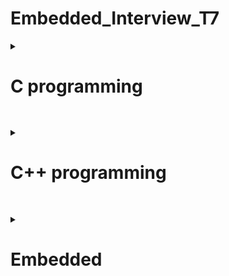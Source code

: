 # Embedded_Interview_T7

<details>
<summary> <h1>C programming</h1> </summary>

##
 <details>
	<Summary>Con trỏ </Summary>
		
	
### **1. Con trỏ là gì?** 

Là những biến lưu trữ địa chỉ bộ nhớ của những biến khác.

 * Giá trị của con trỏ: địa chỉ mà con trỏ trỏ đến.

 * Địa chỉ của con trỏ: địa chỉ của bản thân biến con trỏ đó.

 * Giá trị của địa chỉ  = giá trị của biến
   
*Kích thước của các biến con trỏ có khác nhau không?*

Con trỏ chỉ lưu địa chỉ nên kích thước của mọi con trỏ là như nhau. Kích thước này phụ thuộc vào môi trường hệ thống máy tính:

- Môi trường Windows 32 bit: 4 bytes
 
- Môi trường Windows 64 bit: 8 bytes

### **2. Cách khai báo con trỏ**
  < kiểu dữ liệu > * <tên biến>
  ```
int *p_i; // khai báo con trỏ để trỏ tới biến kiểu nguyên
int *p, val; // khai báo con trỏ p kiểu int, biến val (không phải con trỏ) kiểu int
float *p_f; // khai báo con trỏ để trỏ tới biến kiểu thực
char *p_char; // khai báo con trỏ để trỏ tới biến kiểu ký tự
void *p_v; // con trỏ kiểu void 
```
***Example:***

	địa chỉ a: Oxc1

	giá trị a: 10

	int *ptr=Oxc1;

	&a= Oxc1;

*Oxc1=10 ( lấy giá trị tại địa chỉ Oxc1)

*địa chỉ : lấy giá trị tại địa chỉ này
```C
#include <stdio.h>
int main(){
	int *ptr=&a;
	printf("dia chi a %p\n",&a);
	printf("gia tri ptr %p\n",ptr);
	printf("gia tri cua dia chi :d\n",*ptr);
return 0;
}
```
output:

	dia chi a 0x100a1400

	gia tri ptr 0x100a1400

	gia tri cua dia chi : 10

### Hằng con trỏ

```<Kiểu dữ liệu> * const <Tên con trỏ> = <Địa chỉ khởi tạo> ;```

*Đặc điểm:*
– Cần gán ngay giá trị địa chỉ khởi tạo cho hằng con trỏ tại câu lệnh khai báo ban đầu.

– Không thể thay đổi địa chỉ đã được khởi gán cho hằng con trỏ ( sẽ gây ra lỗi).

– Có thể thay đổi giá trị tại địa chỉ đã khởi gián ban đầu.


### Con trỏ hằng

```const <Kiểu dữ liệu> * <Tên con trỏ>;```

*Đặc điểm:*

– Không được phép dùng trực tiếp con trỏ hằng để thay đổi giá trị tại vùng nhớ mà con trỏ hằng đang trỏ đến.

– Con trỏ hằng có thể thể thay đổi địa chỉ trỏ tới (hay nói cách khác: nó có thể trỏ đến các ô nhớ khác nhau).

[Link tham khảo](https://deviot.vn/tutorials/c-co-ban.78025672/con-tro-hang-va-hang-con-tro.06982839)

### **Con trỏ Void** 

Nó có thể lưu trữ địa chỉ của mọi kiểu biến dữ liệu

*Khai báo* : ```C void *ptr;```
```C
int n;
float f;
double d;

void *ptr;
ptr = &n; // ok
ptr = &f; // ok
ptr = &d; // ok
```
*Con trỏ kiểu void cần phải được ép kiểu để có thể đọc được giá trị tại địa chỉ đó*
```C
printf("test i=%d\n",(int*)ptr); //ép kiểu ptr về int
```
nếu muốn lấy giá trị tại địa chỉ
```C
printf("test i=%d\n",*(int*)ptr);  
```
### **Con trỏ hàm** 
Là một biến lưu trữ địa chỉ của một hàm, thông qua biến đó, có thể gọi hàm mà nó trỏ tới.

```**<kiểu trả về> (*<tên con trỏ>)(<danh sách đối số>);**```

*Ví dụ về con trỏ hàm nhận vào một biến kiểu int và trả về dữ liệu kiểu void*
```C
void (*func)(int);
```
```C
void tong(int a,int b)
{
    printf("tong %d va %d = %d\n",a,b,a+b);
}
int main()
{
    void (*ptr)(int,int);
    ptr=&tong;
    ptr(8,7);
```

### **Con trỏ NULL** 
Khi khai báo 1 con trỏ phải gán địa chỉ cho nó, nếu khai báo chưa sử dụng thì khai báo con trỏ NULL ( địa chỉ =0, giá trị =0), không gán trị cho nó thì nó sẽ trỏ đến giá trị rác.

*Chú ý: Nên khởi tạo con trỏ là null nếu nó chưa trỏ đến một địa chỉ cụ thể nào khác.*

### **Con trỏ trỏ đến con trỏ (Pointers to pointers)** 
là một con trỏ chứa địa chỉ của một con trỏ khác.
```C
int **ptr_ptr; // con trỏ trỏ đến con trỏ trỏ đến giá trị kiểu int 
```

</details>

##
<details>
	<summary>Phân vùng bộ nhớ trên RAM </summary>

##
 
<img src="https://2.bp.blogspot.com/-X1QjAlJ3fq4/VX7vg7FcrjI/AAAAAAAAAJs/U79uRx0Af_o/s1600/memory_layout.png">

##

### **1. Phân vùng bộ nhớ trên RAM**
	
### **Text :**  

- Quyền truy cập chỉ Read và nó chưa lệnh để thực thi nên tránh sửa đổi instruction.

- Chứa khai báo hằng số trong chương trình (.rodata)

### **Data:**

- Quyền truy cập là read-write.

- Chứa biến toàn cục or biến static với giá trị khởi tạo khác không.

- Được giải phóng khi kết thúc chương trình.

### **Bss:**

- Quyền truy cập là read-write.

- Chứa biến toàn cục or biến static với giá trị khởi tạo bằng không or không khởi tạo.

- Được giải phóng khi kết thúc chương trình.

### **Stack:**

- Quyền truy cập là read-write.

- Được sử dụng cấp phát cho biến local, input parameter của hàm,…

- Sẽ được giải phóng khi ra khỏi block code/hàm

### **Heap:**

- Quyền truy cập là read-write.

- Được sử dụng để cấp phát bộ nhớ động như: Malloc, Calloc, …

- Sẽ được giải phóng khi gọi hàm free,…

### **2. Stack và Heap?**

• Bộ nhớ Heap và bộ nhớ Stack bản chất đều cùng là vùng nhớ được tạo ra và lưu trữ trong RAM khi chương trình được thực thi.

* Bộ nhớ Stack được dùng để lưu trữ các biến cục bộ trong hàm, tham số truyền vào. Truy cập vào bộ nhớ này rất nhanh và được thực thi khi chương trình được biên dịch.
* Bộ nhớ Heap được dùng để lưu trữ vùng nhớ cho những biến con trỏ được cấp phát động bởi các hàm malloc - calloc - realloc (trong C) 

  **Kích thước vùng nhớ**

* Stack: kích thước của bộ nhớ Stack là cố định, tùy thuộc vào từng hệ điều hành, ví dụ hệ 
điều hành Windows là 1 MB, hệ điều hành Linux là 8 MB (lưu ý là con số có thể khác tùy 
thuộc vào kiến trúc hệ điều hành của bạn).

* Heap: kích thước của bộ nhớ Heap là không cố định, có thể tăng giảm do đó đáp ứng được 
nhu cầu lưu trữ dữ liệu của chương trình.

  **Đặc điểm vùng nhớ**
  
* Stack: vùng nhớ Stack được quản lý bởi hệ điều hành, dữ liệu được lưu trong Stack sẽ tự 
động hủy khi hàm thực hiện xong công việc của mình.

* Heap: Vùng nhớ Heap được quản lý bởi lập trình viên (trong C hoặc C++), dữ liệu trong 
Heap sẽ không bị hủy khi hàm thực hiện xong, điều đó có nghĩa bạn phải tự tay hủy vùng 
nhớ bằng câu lệnh free (trong C), và delete hoặc delete [] (trong C++), nếu không sẽ xảy 
ra hiện tượng rò rỉ bộ nhớ. 

*Lưu ý: việc tự động dọn vùng nhớ còn tùy thuộc vào trình biên dịch trung gian.*

  **Vấn đề lỗi xảy ra đối với vùng nhớ**
  
* Stack: bởi vì bộ nhớ Stack cố định nên nếu chương trình bạn sử dụng quá nhiều bộ nhớ 
vượt quá khả năng lưu trữ của Stack chắc chắn sẽ xảy ra tình trạng tràn bộ nhớ Stack 
(Stack overflow), các trường hợp xảy ra như bạn khởi tạo quá nhiều biến cục bộ, hàm đệ 
quy vô hạn,...

Ví dụ về tràn bộ nhớ Stack với hàm đệ quy vô hạn:
```C
 int foo(int x){
 printf("De quy khong gioi han\n");
 return foo(x);
}
```

- Heap: Nếu bạn liên tục cấp phát vùng nhớ mà không giải phóng thì sẽ bị lỗi tràn vùng 
nhớ Heap (Heap overflow).

- Nếu bạn khởi tạo một vùng nhớ quá lớn mà vùng nhớ Heap không thể lưu trữ một lần 
được sẽ bị lỗi khởi tạo vùng nhớ Heap thất bại.

Ví dụ trường hợp khởi tạo vùng nhớ Heap quá lớn:
```C
int *A = (int *)malloc(18446744073709551615);
```
### **3. Cấp phát bộ nhớ động trong C : Malloc vs Calloc**

Để cấp phát bộ nhớ động trong C, chúng ta có 2 cách:
```C
void* malloc (size_t size);
void* calloc (size_t num, size_t size);
```
 * Khi sử dụng malloc phải tính toán kích thước vùng nhớ cần cấp phát trước rồi truyền vào cho malloc.
 * Khi sử dụng calloc chỉ cần truyền vào số phần tử và kích thước 1 phần tử, thì calloc sẽ tự động tính toán và cấp phát vùng nhớ cần thiết.
   
 *Ví dụ: Cấp phát mảng 10 phần tử kiểu int:*
```C
int *a = (int *) malloc( 10 * sizeof( int ));
int *b = (int *) calloc( 10, sizeof( int ));
```
```C
uint8_t *ptr=malloc(5)       //5byte
uint8_t *ptr=(uint8_t*)malloc(5);
//( tăng bộ nhớ từ 1 byte lên 5byte)
unit16_t *ptr=(uint16_t*)malloc(sizeof(unit16_t)*5);

```
*Công thức của hàm realloc() trong C*
```C
void *realloc(void *ptr, size_t size)
ptr=(uint16_t*)realloc(ptr,sizeof(uint16_t)*c7);
```
free : thu hồi vùng nhớ.
```C
void free(void *ptr);
```
</details>

##
<details>
<summary>Biến</summary>

Biến static được cấp phát bộ nhớ trong data segment

### Biến cục bộ là gì?

Các biến được khai báo trong 1 khối code thuộc lớp lưu trữ tự động (automatic or local variable) – hay chính là các biến cục bộ. Các biến cục bộ này chỉ tồn tại và chỉ có thể sử dụng bên trong khối code đó trong khi khối code đó đang thực thi.

### Biến toàn cục là gì?

Các biến được khai báo ở bên ngoài tất cả các hàm thì được gọi là biến toàn cục (external  or global variable). Các biến toàn cục có thể truy xuất và sử dụng ở mọi hàm trong chương trình. Biến toàn cục cũng tồn tại cho tới khi chương trình kết thúc.

### ***1. Biến static cục bộ***

Khi 1 biến cục bộ được khai báo với từ khóa static. Biến sẽ chỉ được khởi tạo 1 lần duy nhất và tồn tại suốt thời gian chạy chương trình. Giá trị của nó không bị mất đi ngay cả khi kết thúc hàm. Tuy nhiên khác với biến toàn cục có thể gọi trong tất cả mọi nơi trong chương trình, thì biến cục bộ static chỉ có thể được gọi trong nội bộ hàm khởi tạo ra nó. Mỗi lần hàm được gọi, giá trị của biến chính bằng giá trị tại lần gần nhất hàm được gọi.
```C
Ví dụ:

#include<stdio.h>
 
int in_so_thu_tu(void)
{
   static int x = 0;
   x = x + 1;
   printf("%d\r\n",x);
} 
 
int main() {
   in_so_thu_tu ();         //giá trị của x tăng lên 1 đơn vị từ 0
   in_so_thu_tu ();         //giá trị của x tăng lên 1 đơn vị từ 1
   in_so_thu_tu ();         //giá trị của x tăng lên 1 đơn vị từ 2
   return 0;
}
```
Kết quả:
1
2
3
4
5

### ***2. Biến static toàn cục***
Biến toàn cục static sẽ chỉ có thể được truy cập và sử dụng trong File khai báo nó, các File khác không có cách nào truy cập được. 
```C
// biến a này chỉ được sử dụng trong file A.c
static int a;    

// hàm hienthi() này chỉ được sử dụng trong file A.c
static void hien_thi() {};   
```
 Ví dụ trong chương trình dưới đây, giá trị của x được in là 0, trong khi giá trị của y là giá trị rác.
```C
#include <stdio.h>
int main()
{
	static int x;
	int y;
	printf("%d \n %d", x, y);
}
```
Output

0

[some_garbage_value]

### ***3. Extern***
dùng để lấy hàm/biến có sẵn của các file khác cùng 1 Folder để sử dụng (trừ static)

Cú pháp: 

``` extern <kiểu dữ liệu> <Tên Biến>;```
*Ví dụ*
```C
#include<stdio.h>  //file test.c

int count=10;

void test()
{
    printf("count=%d\n",count);
    count++;
}
```
```C
#include <stdio.h>  //file extern.c
extern void test();

int main()
{

    test();
    return 0;

}
```

Để gộp 2 file lại : ```gcc extern.c test.c -o main```
		    ```./main```

### ***4. Volatile***

*Một biến cần được khai báo dưới dạng biến volatile khi nào?* 

Khi mà giá trị của nó có thể thay đổi một cách không báo trước. Việc khai báo biến volatile là rất cần thiết để tránh những lỗi sai khó phát hiện do tính năng optimization của compiler.

Cú pháp: ```volatile <kiểu dữliệu> <tên dữ liệu>;```

### ***5. Biến register***

Làm tăng hiệu năng(performance) của chương trình.

*Với khai báo biến thông thường, để thực hiện một phép tính thì cần có 3 bước:*

* Nạp giá trị từ vùng nhớ chứa biến vào register
  
* Yêu cầu ALU xử lý register vừa được nạp giá trị
  
* Đưa kết quả vừa xử lý của ALU ra ngoài vùng nhớ chứa biến.

<img src="https://khuenguyencreator.com/wp-content/uploads/2021/09/register-.jpg">



</details>

##
<details>
	<summary> STRUCT&UNION  </summary>
	
### **1.STRUCT**

	
*Cú pháp định nghĩa struct*

```C
struct structureName 
{
    dataType member1;
    dataType member2;
    ...
};
```
* Sử dụng `.` => Toán tử truy xuất tới thành viên khi khai báo biến bình thương.
* Kích thước của struct phụ thuộc vào data alignment và data padding.
```C
struct number{ 
char a; //4byte
int b;  //4byte
char c;  /4byte
}mynum;
// bộ nhớ là 12 bytes//
```
### **2. UNION**

Cấu trúc của Union là tất cả các thành phần của nó dùng chung bộ nhớ, cho phép lưu trữ nhiều kiểu dữ liệu khác nhau trong cùng một vị trí bộ nhớ. Size của Union bằng size của thành phần lớn nhất trong Union

```C
union UnionName
{
	type attribute1;
	type attribute2;
	type attribute3;
	.... ..........;
};
```
```C
typedef union{
    uint8_t x;  //
    uint16_t y;//
    uint64_t k;   //  
}toaDo; 	//sizeof toaDo 8byte
```
### ***So sánh struct và union***

Về mặt ý nghĩa, struct và union cơ bản giống nhau. Tuy nhiên, về mặt lưu trữ trong bộ nhớ, chúng có sự khác biệt rõ rệt như sau:

•	**Struct**: Dữ liệu của các thành viên của struct được lưu trữ ở những vùng nhớ khác nhau. Do đó kích thước của 1 struct tối thiểu bằng kích thước các thành viên cộng lại tại vì còn phụ thuộc vào bộ nhớ đệm (struct padding). Tại 1 thời điểm run time có thể truy cập các thành phần của struct.

•	**Union**: Dữ liệu các thành viên sẽ dùng chung 1 vùng nhớ. Kích thước của union được tính là kích thước lớn nhất của kiểu dữ liệu trong union. Việc thay đổi nội dung của 1 thành viên sẽ dẫn đến thay đổi nội dung của các thành viên khác. Tại 1 thời điểm run time chỉ có thể truy cập 1 thành phần.

</details>

##
<details>
	<summary> Quá trình trình biên dịch </summary>
<img src="https://tapit.vn/wp-content/uploads/2017/07/GCC_CompilationProcess.png">
 
*Quy trình dịch là quá trình chuyển đổi từ ngôn ngữ bậc cao (NNBC) (C/C++, Pascal, Java, C#…) sang ngôn ngữ đích (ngôn ngữ máy) để máy tính có thể hiểu và thực thi. Ngôn ngữ lập trình C là một ngôn ngữ dạng biên dịch. Chương trình được viết bằng C muốn chạy được trên máy tính phải trải qua một quá trình biên dịch để chuyển đổi từ dạng mã nguồn sang chương trình dạng mã thực thi. Quá trình được chia ra làm 4 giai đoạn chính:*

- Giai đoàn tiền xử lý (Pre-processor)
  
- Giai đoạn dịch NNBC sang Asembly (Compiler)
  
- Giai đoạn dịch asembly sang ngôn ngữ máy (Asember)
  
- Giai đoạn liên kết (Linker)
  
### **Quá trình trình biên dịch**
  
***1. Giai đoạn tiền xử lý – Preprocessor***
     
Giai đoạn này sẽ thực hiện:

- Nhận mã nguồn
  
- Xóa bỏ tất cả chú thích, comments của chương trình
  
- Chỉ thị tiền xử lý (bắt đầu bằng #) cũng được xử lý

	+ Chỉ thị bao hàm tệp (#include).

	+ Chỉ thị định nghĩa cho tên (#define macro).

	+ Chỉ thị biên dịch có điều kiện (#if, #else, #elif, #endif, …).
  
*Ví dụ: chỉ thị #include cho phép ghép thêm mã chương trình của một tệp tiêu để vào mã nguồn cần dịch. Các hằng số được định nghĩa bằng #define sẽ được thay thế bằng giá trị cụ thể tại mỗi nơi sử dụng trong chương trình.*

***Note***

Sự khác nhau giữa #include <filename> and #include “filename” nằm ở khâu tìm kiếm file header của tiền xử lý trước quá trình biên dịch.

**#include <filename>**: tiền xử lý (pre-processor) sẽ chỉ tìm kiếm file header (.h) trong thư mục chứa file header của thư viện ngôn ngữ C (thường là thư mục trong bộ cài IDE).

**#include “filename”**: Trước tiên, tiền xử lý (pre-processor) tìm kiếm file header(.h) trong thư mục đặt project C/C++. Nếu không tìm thấy, tiền xử lý tìm kiếm file header (.h) trong thư mục chứa file header của thư viện ngôn ngữ C (thường là thư mục trong bộ cài IDE).
      

***2. Cộng đoạn dịch Ngôn Ngữ Bậc Cao sang Assembly***

- Phân tích cú pháp (syntax) của mã nguồn NNBC
  
- Chuyển chúng sang dạng mã Assembly là một ngôn ngữ bậc thấp (hợp ngữ) gần với tập lệnh của bộ vi xử lý.
  
***3. Công đoạn dịch Assembly***

- Dich chương trình => Sang mã máy 0 và 1
  
- Một tệp mã máy (.obj) sinh ra trong hệ thống sau đó
  
***4. Giai đoạn Linker***

Trong giai đoạn này mã máy của một chương trình dịch từ nhiều nguồn (file .c hoặc file thư viện .lib) được liên kết lại với nhau để tạo thành chương trình đích duy nhất
Mã máy của các hàm thư viện gọi trong chương trình cũng được đưa vào chương trình cuối trong giai đoạn này.

Chính vì vậy mà các lỗi liên quan đến việc gọi hàm hay sử dụng biến tổng thể mà không tồn tại sẽ bị phát hiện. Kể cả lỗi viết chương trình chính không có hàm main() cũng được phát hiện trong liên kết.

Kết thúc quá trình tất cả các đối tượng được liên kết lại với nhau thành một chương trình có thể thực thi được (executable hay .exe) thống nhất.
</details>

##
<details>
	<summary> Macro - Function </summary>

### Chỉ thị biên dịch có điều kiện

**ifndef ( if not define )**

#ifndef identifier

     //Đoạn chương trình 1

#else

     //Đoạn chương trình 2

#endif

 Các chỉ thị điều kiện ở trên, thường được sử dụng cho việc xử lý xung đột thư viện khi chúng ta #include nhiều thư viện. 

 **#if, #elif, #else**

Cú pháp:

```C

#if constant-expression_1

// Đoạn chương trình 1

#elif  constant-expression_2

// Đoạn chương trình 2

#else

//Đoạn chương trình 3

#endif
```

Nếu constant-expression_1 true thì chỉ có đoạn chương trình 1 sẽ được biên dịch, trái lại nếu constant-expression_1 false thì sẽ tiếp tục kiểm ta đến constan-expression_2. Nếu vẫn chưa đúng thì đoạn chương trình trong chỉ thị #else được biên dịch .

Các constant-expression là biểu thức mà các toán hạng trong đó đều là hằng, các tên đã được định nghĩa bởi các #define cũng được xem là các hằng.

## Sự khác nhau giữa Macro, Inline và Function
### 1. Macro:
•	Được xử lý bởi preprocessor

•	Thay thế đoạn code được khai báo macro vào bất cứ chỗ nào xuất hiện macro đó

•	VD: #define SUM(a,b)     (a+b)

•	Preprocessor khi gặp bất kỳ lời gọi SUM(first+last) nào thì thay ngay bằng (first+last)

### 2. Inline
•	Được xử lý bởi compiler

•	Được khai báo với từ khóa inline

•	Khi compiler thấy bất kỳ chỗ nào xuất hiện inline function, nó sẽ thay thế chỗ đó bởi định nghĩa của hàm đã được compile tương ứng. –> Phần được thay thế không phải code mà là đoạn code đã được compile.
	
### 3. Hàm bình thường
•	Khi thấy hàm được gọi, compiler sẽ phải lưu con trỏ chương trình PC hiện tại vào stack; chuyển PC tới hàm được gọi, thực hiện hàm đó xong và lấy kết quả trả về; sau đó quay lại vị trí ban đầu trong stack trước khi gọi hàm và tiếp tục thực hiện chương trình.

•	Như có thể thấy, các này khiến chương trình tốn thời gian hơn là chỉ cần thay thế đoạn code đã được compile (cách của inline function).

### 4. So sánh
•	Macro đơn giản là chỉ thay thế đoạn code macro vào chỗ được gọi trước khi được biên dịch.

•	Inline thay thế đoạn mã code đã được biên dịch vào chỗ được gọi

•	Hàm bình thường phải tạo một function call, lưu địa chỉ trước khi gọi hàm vào stack sau đó mới thực hiện hàm và sau cùng là quay trở về địa chỉ trên stack trước khi gọi hàm và thực hiện tiếp chương trình

•	Macro khiến code trở nên dài hơn rất nhiều so với bình thường nhưng thời gian chạy nhanh.

•	Hàm inline cũng khiến code dài hơn, tuy nhiên nó làm giảm thời gian chạy chương trình

•	Hàm bình thường sẽ phải gọi function call nên tốn thời gian hơn inline function nhưng code ngắn gọn hơn.

[Các câu hỏi phỏng vấn tham khảo](https://deviot.vn/blog/tuyen-tap-cac-cau-hoi-phong-van-c-phan-1.17500622)

</details>
</details>
	
</details>

##
<details>
<summary><h1>C++ programming</h1></summary>	

 ##
 <details>
	<Summary>Cout,Cin,Endl  </Summary>

 ### I/O Library Header
 
 **iostream** : Nó được sử dụng để định nghĩa các đối tượng cout, cin và cerr tương ứng với luồng đầu ra tiêu chuẩn, luồng đầu vào tiêu chuẩn và luồng lỗi tiêu chuẩn tương ứng.

 ### Cout

**Cout** là một đối tượng được xác định trước của lớp ostream. Nó được kết nối với thiết bị đầu ra tiêu chuẩn, thường là màn hình hiển thị. Cout được sử dụng kết hợp với toán tử (<<) để hiển thị đầu ra trên console.

```C++
#include <iostream>
 
using namespace std;
 
int main() {
    char charArr[] = "Welcome to C++ tut!";  
    cout << "Value of charArr is: " << charArr << endl;  
}
```
### Cin

**cin** là một đối tượng được xác định trước của lớp istream. Nó được kết nối với thiết bị đầu vào tiêu chuẩn, mà thường là một bàn phím. Cin được sử dụng cùng với toán tử (>>) để đọc đầu vào từ console.
```C++
#include <iostream>
 
using namespace std;
 
int main() {
    int age; 
    cout << "Enter your age: ";
    cin >> age;
    cout << "Your age is: " << age << endl;
}
```
### Endl

**endl** là một đối tượng được xác định trước của lớp ostream. Nó được sử dụng để chèn một ký tự xuống dòng.
```C
#include <iostream>
 
using namespace std;
 
int main() {
    cout << "Learn";
    cout << " C++"<< endl;
    cout << "New line" << endl;
}
```		
</details>

 ##
 <details>
	<Summary> Class  </Summary>

## Class là gì?

**Class** hay lớp là một mô tả trừu tượng (abstract) của nhóm các đối tượng (object) có cùng bản chất, ngược lại mỗi một đối tượng là một thể hiện cụ thể (instance) cho 
những mô tả trừu tượng đó. Một class trong C++ sẽ có các đặc điểm sau:

	* Một class bao gồm các thành phần dữ liệu (thuộc tính hay property) và các phương thức (hàm thành phần hay method).

	* Class thực chất là một kiểu dữ liệu do người lập trình định nghĩa.
 
	* Trong C++, từ khóa class sẽ chỉ điểm bắt đầu của một class sẽ được cài đặt. 

Ví dụ về một class đơn giản, class Car. Một chiếc xe hơi vậy thì sẽ có chung những đặc điểm là đều có vô lăng, có bánh xe nhiều hơn 3, có động cơ… Đó là một class, 
một cái model hay mẫu mà người ta đã quy định là nếu đúng như vậy thì nó là xe hơi. Nhưng mà xe thì có thể có nhiều hãng khác nhau, BMW, Vinfast, Toyota… Thì 
mỗi hãng xe lại có những model xe khác nhau nhưng chúng đều là xe hơi. Vậy thì trong lập trình cũng vậy, class là quy định ra một mẫu, một cái model mà các thể 
hiện của nó (instance) hay đối tượng (object) phải tuân theo.

### Khai báo class và sử dụng class
```C
class Person {
 public:
 string firstName; // property
 string lastName; // property
 int age; // property
 void fullname() { // method
 cout << firstName << ' ' << lastName;
 }
}
```
### Cú pháp tạo object của một class và sử dụng các thuộc tính và phương thức:

```C++
Person person;
person.firstName = "Khiem";
person.lastName = "Le";
person.fullname(); // sẽ in ra màn hình là "Khiem Le"
```

### Khi nào nên sử dụng struct / class?

***Recommend sử dụng struct bởi:***

Struct nhanh hơn class bởi struct sử dụng method dispatch là static dispatch, class sử dụng dynamic dispatch. Ngoài ra, struct lưu dữ liệu trong stack, còn class sử dụng stack + heap -> Xử lí trong class sẽ lâu hơn.

Class là 1 reference type. Do đó, nếu không cẩn thận khi truyền biến sẽ dễ gây ra lỗi ngoài ý muốn ( Xem phần value type vs reference type ở trên). -> Sử dụng struct sẽ an toàn hơn.

***Nên sử dụng class khi:***

* Cần sử dụng kế thừa.
  
* Cần sử dụng reference type (Thay vì việc tạo ra các bản sao, thì 1 instance kiểu reference type sẽ tự truyền đi 1 tham chiếu tới chính nó khi được gán cho các insstance khác hoặc khi được truyền vào hàm.)

[Link tham khảo](https://magz.techover.io/2020/03/01/su-khac-biet-giua-struct-va-class/)

## Hàm tạo, Hàm hủy (Constructor,Destructor)

**Constructor** hay hàm dựng là một hàm đặc biệt, nó sẽ được gọi ngay khi chúng ta khởi tạo một object.


Constructor trong C++ có thể được chia thành 2 loại:

* Constructor mặc định.
* Constructor có tham số.

### Constructor mặc định

Một constructor không có đối số được gọi là constructor mặc định
```C++
#include <iostream>
 
using namespace std;
 
class Employee {
public:
    Employee() {
        cout << "Constructor mac dinh duoc goi..." << endl;
    }
};
 
int main(void) {
    Employee e1; //tao doi tuong Employee
    Employee e2;
    return 0;
}
```
### Constructor có tham số

Một constructor có tham số được gọi là constructor tham số hóa. Nó được sử dụng để cung cấp các giá trị khác nhau cho các đối tượng riêng biệt.

```C++
#include <iostream>
 
using namespace std;
 
class Employee {
public:
    int id; // data member (bien instance)
    string name; // data member(bien instance)
    float salary;
    Employee(int i, string n, float s)
    {
        id = i;
        name = n;
        salary = s;
    }
    void display() { cout << id << "  " << name << "  " << salary << endl; }
};
 
int main(void) {
    Employee e1 = Employee(101, "Phan Van Vinh", 500); // tao doi tuong Employee
    Employee e2 = Employee(102, "Dao Van Hoa", 1000);
    e1.display();
    e2.display();
    return 0;
}
```
### Destructor

Trong khi các hàm constructors (hàm khởi tạo) được thiết kế để khởi tạo một class, thì các hàm destructors (hàm hủy) được thiết kế để hỗ trợ việc dọn dẹp bộ nhớ.

Hàm hủy (Destructor) trong C++ được gọi tự động lúc đối tượng đi ra khỏi phạm vi:

* Kết thúc hàm
* Kết thúc chương trình
* Kết thúc 1 block
* Toán tử delete được gọi

Hàm hủy trong c++ có 3 tính chất như sau:

* Tên hàm hủy giống tên của class nhưng phải đặt kèm toán tử ~ đằng trước thành ~classname.
* Hàm hủy không mang kiểu dữ liệu trong nó, cũng như không sử dụng void khi khai báo nó.
* Hàm hủy không có tham số, cũng không trả về giá trị từ nó.

```C++

class MyClass {
public:
    MyClass();   // Hàm khởi tạo
    ~MyClass();  // Hàm hủy
};
```






## Phạm vi truy cập ( Access modifiers )

Access modifier là phạm vi truy cập của các thuộc tính và phương thức sẽ được khai báo bên dưới nó. Có 3 phạm vi truy cập trong C++ là public, private và protected.
* Các thuộc tính và phương thức khai báo public thì có thể được truy cập trực tiếp thông qua instance của class đó. Các thuộc tính nên khai báo là public nếu bạn không có ràng buộc điều kiện trước khi gán (người dùng có thể thoải mái gán giá trị) hoặc bạn không cần xử lý trước khi trả về giá trị thuộc tính;
* Các thuộc tính private thường được sử dụng khi bạn không mong muốn người khác có thể tùy ý gán giá trị hoặc là bạn muốn xử lý trước khi trả về giá trị.
* Đối với protected, các phương thức và thuộc tính chỉ có thể truy cập qua các class kế thừa nó hoặc chính nó.

### Static member

Static member hay thành viên tĩnh trong class C++ cũng tương tự như với static variable (biến tĩnh) trong function. Đối với function, sau khi thực hiện xong khối lệnh và thoát thì biến tĩnh vẫn sẽ không mất đi. Đối với class, thành viên tĩnh sẽ là thuộc tính dùng chung cho tất cả các đối tượng của class đó, cho dù là không có đối tượng nào tồn tại. Tức là bạn có thể khai báo nhiều object, mỗi object các thuộc tính của nó đều khác nhau nhưng riêng static thì chỉ có một và static member tồn tại trong 
suốt chương trình cho dù có hay không có object nào của nó hay nói ngắn gọn là dùng chung một biến static.

</details>

##
<details>
	<summary> OOP </summary>

 ## Đặc tính của lập trình hướng đối tượng

 
Có 4 đặc tính quan trọng của lập trình hướng đối tượng trong C++ mà chúng ta cần nắm vững sau đây:

### Inheritance (Tính kế thừa )

Trong lập trình hướng đối tượng có ý nghĩa, một class có thể kế thừa các thuộc tính của một class khác đã tồn tại trước đó.Khi một class con được tạo ra bởi việc kế thừa thuộc tính của class cha thì chúng ta sẽ gọi class con đó là subclass trong C++, và class cha chính là superclass trong C++.

***Cú pháp***
``C++
class <tên_class_con> : <phạm_vi_truy_cập> <tên_class_cha>
{
    // code goes here
};
```
Giả sử mình có một class A với các thuộc tính, phương thức bên trong. Mình muốn khai báo một class B kế thừa từ class A, mình sẽ có cú pháp như sau:
```C++
class B : public/private/protected A
{
    // code goes here
};
```
**public:**

* Các thuộc tính public của A sẽ trở thành thuộc tính public của B
* Các thuộc tính protected của A sẽ trở thành protected của B
  
**private:**

* Các thuộc tính public của A sẽ trở thành thuộc tính private của B
* Các thuộc tính protected của A sẽ trở thành private của B
  
**protected:**

* Các thuộc tính public của A sẽ trở thành thuộc tính protected của B
* Các thuộc tính protected của A sẽ trở thành thuộc tính protected của B


### Abstraction (Tính trừu tượng) 
Trong lập trình hướng đối tượng là một khả năng mà chương trình có thể bỏ qua sự phức tạp bằng cách tập trung vào cốt lõi của thông tin cần xử lý. Điều đó có nghĩa, bạn có thể xử lý một đối tượng bằng cách gọi tên một phương thức và thu về kết quả xử lý, mà không cần biết làm cách nào đối tượng đó được các thao tác trong class.

Ví dụ đơn giản, bạn có thể nấu cơm bằng nồi cơm điện bằng cách rất đơn giản là ấn công tắc nấu, mà không cần biết là bên trong cái nồi cơm điện đó đã làm thế nào mà 
gạo có thể nấu thành cơm

### Polymorphism (Tính đa hình)

Trong lập trình hướng đối tượng là một khả năng mà một phương thức trong class có thể đưa ra các kết quả hoàn toàn khác nhau, tùy thuộc vào dữ liệu được xử lý.

trong lập trình thuật ngữ này dùng để ám chỉ đến việc một biến, một hàm hoặc một phương thức có thể tồn tại ở nhiều dạng khác nhau. Tức là **nhiều hàm** hoặc **phương thức** có thể **cùng một tên** nhưng chức năng thực sự của chúng lại **khác nhau**.

```C++
#include <iostream>
using namespace std;
 
class inDuLieu 
{
   public:
      void hamIn(int i) {
        cout << "In so nguyen: " << i << endl;
      }

      void hamIn(double  f) {
        cout << "In so thuc: " << f << endl;
      }

      void hamIn(string s) {
        cout << "In chuoi: " << s << endl;
      }
};

int main(void)
{
   inDuLieu idl;
 
   // Goi ham hamIn de in so nguyen
   idl.hamIn(1235);
   // Goi ham hamIn de in so thuc
   idl.hamIn(67.02);
   // Goi ham hamIn de in chuoi
   idl.hamIn("Codelearn.io");
 
   return 0;
}
```

### Encapsulation (Tính đóng gói) 

Có thể nói tính đóng gói (Encapsulation) là cơ chế của che giấu dữ liệu (Data Hiding) bởi chúng được lớp (class) che giấu đi (ở dạng private) một số dữ liệu, hàm và phương thức để đảm bảo rằng các dữ liệu đó sẽ được truy cập và sử dụng đúng mục đích, đúng cách thông qua các hàm và phương thức ở dạng public mà class cung cấp. Đó là lý do bạn không thể truy cập đến các thuộc tính private hoặc gọi đến phương thức private của class từ bên ngoài class đó.

Tính đóng gói được thể hiện khi mỗi đối tượng mang trạng thái là *private* ở bên trong một class và những đối tượng khác không thể truy cập trực tiếp vào phạm vi này. Thay vào đó họ chỉ có thể gọi các hàm mang phạm vi public được gọi là phương thức.

**Ví dụ**
```C++
class Box
{
   public:
      double tinhTheTich(void)
      {
         return chieudai * chieurong * chieucao;
      }
   private:
      double chieudai;      // Chieu dai cua mot box
      double chieurong;     // Chieu rong cua mot box
      double chieucao;      // Chieu cao cua mot box
};
```
Các biến chieudai, chieurong, và chieucao là private. Nghĩa là chúng chỉ có thể được truy cập bởi các thành viên khác của lớp Box, và không thể bởi bất kỳ phần khác trong chương trình của bạn. Đây là một cách thực hiện tính đóng gói trong C++.






</details>

##

<details>
	<summary>VECTOR,THAM TRỊ, THAM CHIẾU</summary>

 ## VECTOR

Giống như là mảng (array), vector trong C++ là một đối tượng dùng để chứa các đối tượng khác, và các đối tượng được chứa này cũng được lưu trữ một cách liên tiếp trong vector.Tuy nhiên, nếu như số lượng phần tử (size) của một mảng là cố định, thì ở vector, nó hoàn toàn có thể thay đổi trong suốt quá trình làm việc của chương trình.
```C++
#include <vector>
//...
vector<object_type> variable_name;
```

**Modifiers**

1. push_back(): Hàm đẩy một phần tử vào vị trí sau cùng của vector. Nếu kiểu của đối tượng được truyền dưới dạng tham số trong push_back() không giống với kiểu của vector thì sẽ bị ném ra.
   
ten-vector.push_back(ten-cua-phan-tu);

2. assign(): Nó gán một giá trị mới cho các phần tử vector bằng cách thay thế các giá trị cũ.
   
ten-vector.assign(int size, int value);

3. pop_back(): Hàm pop_back () được sử dụng để xóa đi phần tử cuối cùng một vector.
   
4. insert(): Hàm này chèn các phần tử mới vào trước phần tử trước vị trí được trỏ bởi vòng lặp. Chúng ta cũng có thể chuyển một số đối số thứ ba, đếm số lần phần tử được chèn vào trước vị trí được trỏ.

5. erase(): Hàm được sử dụng để xóa các phần tử tùy theo vị trí vùng chứa
   
6. emplace(): Nó mở rộng vùng chứa bằng cách chèn phần tử mới vào
   
7. emplace_back(): Nó được sử dụng để chèn một phần tử mới vào vùng chứa vector, phần tử mới sẽ được thêm vào cuối vector
    
8. swap(): Hàm được sử dụng để hoán đổi nội dung của một vector này với một vector khác cùng kiểu. Kích thước có thể khác nhau.
    
9. clear(): Hàm được sử dụng để loại bỏ tất cả các phần tử của vùng chứa vector

## THAM CHIẾU , THAM TRỊ

### Tham chiếu (pass by reference)

Truyền tham chiếu chính là cách chúng ta truyền cho nó một bản gốc thông qua địa chỉ '&'. Ví dụ với hàm changeValue(int &x); thì đối số x ở đây lúc này là một tham chiếu.

Với cách truyền này dữ liệu của lời gọi có thể được sửa đổi bởi hàm được gọi.

### Tham trị (pass by value)

Truyền tham trị là truyền cho đối số một bản sao.

Khi dùng tham trị thì x ở hàm changeValue và ở main 2 biến là độc lập với nhau.

Khi dùng tham chiếu thì x ở hàm changeValue và ở main 2 biến là một.

[Link tham khảo](https://codelearn.io/sharing/tham-chieu-va-tham-tri-trong-cpp)
	
</details>

##

<details>
	<summary>Template, namespace, virtual function, linked list </summary>

##

## TEMPLATE

Trong C++, template là một tính năng mạnh mẽ cho phép bạn viết mã một lần và sử dụng nó cho nhiều kiểu dữ liệu khác nhau mà không cần viết lại mã cho mỗi kiểu dữ liệu đó. 

Ví dụ 1:
```C++
#include <iostream>

template <typename var>

var tong(var a,var b){
    return var(a+b);
}

int main(){
    printf("tong a va b:%d\n",tong(4,5));
    
    printf("tong a va b: %f\n",tong(4.3,5.2));
    return 0;
}
```
Ví dụ 2:
```C++
#include <iostream>

template <typename var1,typename var2>

var1 tong(var1 a,var2 b){
    return var1(a+b);
}

int main(){
    printf("tong a va b:%d\n",tong(4,5));
// 4 là int=> var 1 là int , 5 là int => var2 là int
    printf("tong a va b: %f\n",tong(4.3,5));

//4.3 var 1 là double, var 2 là int . ép kiểu cho var 1 theo double

    return 0;
}
```

##

## NAMESPACE

Namespace trong C++ giống như một hộp lưu trữ cho các biến và hàm. Có thể đặt tất cả các biến và hàm có liên quan vào trong hộp lưu trữ này, và có thể có nhiều hộp lưu trữ khác nhau cho các phần khác nhau của chương trình của mình. Như vậy, không phải lo lắng về việc xung đột tên giữa các phần khác nhau của chương trình.

**Cú pháp**
```C
namespace ten_namespace{
    //code
}
```
Khi đang lập trình trong một file A bạn include 2 file B và C, nhưng 2 file này có cùng định nghĩa một hàm function() giống nhau về tên và tham số truyền vào, nhưng xử lý của mỗi hàm ở mỗi file là khác nhau, vấn đề đặt ra là code làm sao để trình biên dịch hiểu được khi nào bạn muốn gọi function của file B, khi nào bạn muốn gọi function của file C. Khi gọi hàm function() ở file A, trình biên dịch sẽ không biết được hàm function() bạn muốn gọi là hàm được định nghĩa ở file B hay file C. Vì vậy trình biên dịch chương trình sẽ báo lỗi.

***fileB***

```C++
#include <iostream>

using namespace std;

void function() { cout << “function in fileB running.” << endl; }
```
***fileC***
```C++
#include <iostream>

using namespace std;

void function(() { cout << “function in fileC running.” << endl; }
```
***FileA***
```C++
#include <iostream>
#incldue “fileB.hpp”
#include “fileC.hpp”

using namespace std;

int main() {
    fileB::function();
    fileC::function();
    
    return 0;
}
```
### VIRTUAL FUNCTION  ( HÀM ẢO )

Hàm ảo (virtual function) là một hàm thành viên trong lớp cơ sở mà lớp dẫn xuất khi kế thừa cần phải định nghĩa lại.

Hàm ảo được sử dụng trong lớp cơ sở khi cần đảm bảo hàm ảo đó sẽ được định nghĩa lại trong lớp dẫn xuất. Việc này rất cần thiết trong trường hợp con trỏ có kiểu là lớp cơ sở trỏ đến đối tượng của lớp dẫn xuất.

**Vi du**

```C++
#include<iostream>
#include"test.cpp"

class DoiTuong{
    public:
    virtual char *cmd(){
        return (char*)"DoiTuong\n";
    }
    void display(){
        printf("%s",cmd());
    }
};
class SinhVien:public DoiTuong{
    char *cmd(){        //load lai : overload
        return (char*)"SinhVien\n";
    }
};

int main(){
    DoiTuong dt;
    dt.display();
    SinhVien sv;
    sv.display();

    return 0;
}
```
Trong trường hợp này ,*nếu không thêm virtual* phía trước **cmd**  thì khi gọi sv.display() output sẽ hiển thị *DoiTuong* vì nó đang kế thừa lớp DoiTuong. *Khi thêm virtual* vào trước **cmd** , khi nó chạy cmd nó sẽ là overload thì nó sẽ load cái mới nhất (cmd định nghĩa sau cùng). 

##

### LINKED LIST

Một Danh sách liên kết (Linked List) là 1 dãy các cấu trúc dữ liệu được kết nối với nhau thông qua các liên kết (link). Hiểu một cách đơn thuần thì Danh sách liên kết là một cấu trúc dữ liệu bao gồm 1 nhóm những nút (node) tạo thành 1 chuỗi. Mỗi nút gồm dữ liệu ở nút ấy và tham chiếu đến nút kế tiếp trong chuỗi.

<img src="https://techacademy.edu.vn/wp-content/uploads/2021/10/Linked-List-C-La-Gi.png">

Do danh sách liên kết đơn là một cấu trúc dữ liệu động, được tạo nên nhờ việc cấp phát động nên nó mang một số đặc điểm sau đây:

* Được cấp phát bộ nhớ khi chạy chương trình
* Có thể đổi thay kích thước qua việc thêm, xóa phần tử
* Kích thước tối đa phụ thuộc vào bộ nhớ khả dụng của RAM
* Các phần tử được lưu trữ tự nhiên (không liên tiếp) trong RAM

### Sự khác nhau giữa LinkedList và ArrayList

Sự khác nhau lớn nhất giữa ArrayList và LinkedList nằm ở chỗ có cấu trúc dữ liệu khác, nếu bạn hiểu được cấu trúc của 2 ArrayList và LinkedList thì những khác biệt dưới đây sẽ rất dễ hiểu:

* Array là cấu trúc dữ liệu có chỉ mục(index) nên tìm kiếm trên Array nhanh hơn, độ phức tạp khi tìm kiếm một phần tử trong Array là O(1). Trái lại, với LinkedList chúng ta không thể truy cập phần tử theo chỉ mục hoặc ngẫu nhiên mà phải duyệt qua các phần tử nên độ phức tạp là O(n)

* Chèn phần tử mới vào LinkedList dễ dàng và nhanh hơn so với ArrayList vì LinkedList không có rủi ro về thay đổi kích thước và sao chép dữ liệu sang mảng mới nếu mảng đầy chỉ với độ phức tạo O(1), nhưng với ArrayList thì rất hạn chế để thực hiện thêm mới và sao chép dữ liệu khi đầy thì độ phức tạp là O(n). Bên cạnh đó, ArrayList cần cập nhật lại chỉ mục nếu thêm một phần tử vào giữa mảng.

* Xóa phần tử trong mảng giống như thêm mới thì LinkdedList có hiệu suất tốt hơn ArrayList.

* LinkedList chiếm nhiều bộ nhớ hơn ArrayList vì trong ArrayList mỗi phần tử chỉ chứa một đối tượng dữ liệu còn LinkedList thì mỗi phần tử(node) lại chứa dữ liệu và địa chỉ của phần tử trước và phần tử sau.

### Khi nào dùng LinkedList và ArrayList

* LinkedList không được dùng nhiều như ArrayList nhưng có một số trường hợp LinkedList là sự lựa chọn hợp lí hơn ArrayList. Chúng ta nên dùng LinkedList nếu:

* Ứng dụng không cần truy cập ngẫu nhiên trong mảng. Vì nếu cần chúng ta sẽ phải duyệt qua mảng để tìm kiếm phần tử phù hợp, độ phức tạp là O(n)
2)Ứng dụng thao tác thêm mới, xóa nhiều hơn truy cập dữ liệu. Khi đó thêm mới và xóa không phải thay đổi kích thước mảng nên nhanh hơn ArrayList.

 
</details>

##

<details>
	<summary> LIST, MAP ,LAMDA </summary>

##
### MAP

Map là một tập hợp các phần tử được sắp xếp theo thứ tự cụ thể, mà mỗi phần tử trong đó được hình thành bởi sự kết hợp của một cặp khóa và giá trị (key & value) với mỗi khóa là duy nhất trong map. 
```C++
int main(){
    map<int, ThongTin> SinhVien;
    SinhVien[101]={"Hoang",20};  //101 là key, hoàng 20 là value
    SinhVien[102]={"Tuan",18};
```

Trong map, các khóa (key) được sử dụng để sắp xếp và xác định giá trị (value) tương ứng được liên kết với nó. Mỗi khóa trong map là duy nhất và không được phép trùng lặp. Các giá trị trong map thì có thể trùng lặp, chúng có thể thay đổi giá trị, cũng như là được chèn hoặc xóa khỏi map.

```C++
 for(auto item:SinhVien){
        cout<<"ID= "item.first<<"",Ten:"<<item.second.ten"<<",Tuoi:"<<item.second.tuoi<<endl;
```
##
### LAMBDA

Lambda là function nhưng được viết ở cục bộ (viết ở hàm main) thay vì khai báo ở toàn cục. Lambda hay còn gọi là hàm nặc danh, nó có thể dùng để truyền vào 1 hàm khác và sử dụng 1 lần.
```C++
[ capture_clause ] ( parameter_list ) -> return_type {
    // lambda body
}
```
* capture_clause: Đây là phần mô tả cách biến từ phạm vi xung quanh sẽ được truyền vào lambda. Có hai kiểu capture:

[=]: Capture tất cả các biến từ phạm vi xung quanh theo giá trị (by value).

[&]: Capture tất cả các biến từ phạm vi xung quanh theo tham chiếu (by reference).

[x, y]: Chọn cụ thể các biến x và y để capture.

* parameter_list: Danh sách các tham số cho hàm lambda, tương tự như danh sách tham số cho một hàm thông thường.

* return_type: Kiểu dữ liệu của giá trị trả về của lambda (không bắt buộc). Lambda có thể trả về một giá trị bằng cách sử dụng return hoặc tự động suy luận kiểu dữ liệu nếu có lệnh return.

* lambda body: Phần này chứa mã nguồn của hàm lambda, thực hiện các công việc cụ thể.

```C++
#include<iostream>


int main(){

 /* auto func=[](){
        printf("hello\n");
        }
    func();
    */
int x=20;
double z=12.4;

auto tong=[=](int a,int b){
    printf("tong %d va %d\n,a,b,a+b");
    printf("x=%d\n",x);
    printf("x=%f\n",z);
};
tong(7,9);
    return 0;
}
```


</details>
</details>
	
</details>

##

<details>
##
<summary><h1>Embedded</h1></summary>

<details> Giao thức </details>

## GIAO THỨC SPI

SPI (Serial Peripheral Interface) là một chuẩn truyền thông nối tiếp tốc độ cao do Motorola đề xuất.

• Các bit dữ liệu được truyền nối tiếp nhau và có xung clock đồng bộ.

• Giao tiếp song công, có thể truyền và nhận cùng một thời điểm.

• Khoảng cách truyền ngắn, được sử dụng để trao đổi dữ liệu với nhau giữa các chip trên cùng một bo mạch.

• Tốc độ truyền khoảng vài Mb/s.

• Các dòng vi điều khiển thường được tích hợp module giao tiếp SPI dùng để giao tiếp truyền dữ liệu với các vi điều khiển khác, hoặc giao tiếp với các ngoại vi bên ngoài như cảm biến, EEPROM, ADC, LCD, SD Card,…


Các thiết bị giao tiếp qua SPI có quan hệ master - slave. Master là thiết bị điều khiển (thường là vi điều khiển), còn slave (thường là cảm biến, màn hình hoặc chip nhớ) nhận lệnh từ master. Cấu hình đơn giản nhất của SPI là hệ thống một slave, một master duy nhất, nhưng một master có thể điều khiển nhiều hơn một slave.

<img src="https://arduinokit.vn/wp-content/uploads/2023/05/chuan-giao-tiep-spi-voi-nhieu-slaves-768x590.png">



Giao tiếp 1 Master với 1 Slave

Bus SPI gồm có 4 đường tín hiệu:
* SCLK: Serial Clock ( chân xung clock)
* MOSI: Master Out, Slave In ( truyền data đi cho slave)
* MISO: Master In, Slave Out (nhận data từ slave)
* SS: Slave Select( điều khiển để cho phép master điều khiển với slave nào)


#### Chân SS hoạt động như nào?

Thường Slave1,2,3 là những con sensor do nhà sản xuất đã nạp chương trình SPI. Có những case ngoại lệ. 

Nếu SS kéo xuống mức 0 (truyền bit 0) thì nó cho phép SS1 master giao tiếp với slave 1. Nếu SS mức 1 thì không đc giao tiếp với slave 1.

Nếu muốn master giao tiếp với slave 2, thì SS1 (master) kéo lên mức 1, SS2(slave) kéo xuống mức 0, SS3 (slave 3) kéo lên mức 1.

### Các bước truyền dữ liệu SPI

<img src="https://arduinokit.vn/wp-content/uploads/2023/05/nguyen-ly-hoat-dong-chuan-giao-tiep-spi.webp">

* Master ra tín hiệu xung nhịp.
 

* Master chuyển chân SS / CS sang trạng thái điện áp thấp, điều này sẽ kích hoạt slave.
 

* Master gửi dữ liệu từng bit một tới slave dọc theo đường MOSI. Slave đọc các bit khi nó nhận được.
 

* Nếu cần phản hồi, slave sẽ trả lại dữ liệu từng bit một cho master dọc theo đường MISO. Master đọc các bit khi nó nhận được.

### Các chế độ hoạt động:

CPOL dùng để chỉ trạng thái của chân SCK ở trạng thái nghỉ. Chân SCK giữ ở mức cao khi CPOL=1 hoặc mức thấp khi CPOL=0.

CPHA dùng để chỉ các mà dữ liệu được lấy mẫu theo xung. Dữ liệu sẽ được lấy ở cạnh lên của SCK khi CPHA = 0 hoặc cạnh xuống khi CPHA = 1.

- CPHA = 1: đầu tiên cho 1 xung clock trước, sau đó đưa dữ liệu vào, xung clock tiếp theo sẽ đẩy dữ liệu đi.

- CPHA = 0: đưa data vào trước, sau đó dùng xung clock để đẩy data đi.
- <img src="https://user-images.githubusercontent.com/133474779/257699085-5e3edd15-bbdc-40c8-8d42-8bb46b62b65e.png">

### Ưu và nhược điểm của giao thức SPI

### Ưu điểm

- Tốc độ truyền thông cao: SPI cho phép truyền dữ liệu với tốc độ rất nhanh, thường đạt được tốc độ Mbps hoặc thậm chí hàng chục Mbps. Điều này rất hữu ích khi cần truyền dữ liệu nhanh và đáng tin cậy trong các ứng dụng như truyền thông không dây, điều khiển từ xa và truyền dữ liệu đa phương tiện.

- Giao tiếp đồng bộ: SPI sử dụng tín hiệu xung đồng hồ (SCLK) để đồng bộ hoá việc truyền dữ liệu giữa master và slave. Điều này đảm bảo tính tin cậy của dữ liệu truyền, và master có thể điều khiển quá trình truyền thông theo ý muốn.

- Khả năng truyền thông hai chiều: SPI cho phép truyền dữ liệu theo hai chiều, từ master tới slave và từ slave về master. Điều này rất hữu ích trong các ứng dụng yêu cầu truyền thông hai chiều như truyền thông với các cảm biến hoặc thiết bị ngoại vi.

- Hỗ trợ nhiều thiết bị slave: SPI cho phép kết nối nhiều thiết bị slave với một master duy nhất. Master có thể chọn từng slave để truyền dữ liệu, giúp mở rộng khả năng kết nối và giao tiếp với nhiều thiết bị.

### Nhược điểm

- Số lượng chân kết nối: SPI yêu cầu nhiều chân kết nối hơn so với các giao thức truyền thông khác như I2C. Điều này có thể tạo ra sự rắc rối và giới hạn trong việc thiết kế mạch và kết nối với các thành phần.

- Độ dài cáp giới hạn: Tín hiệu SPI có độ tương phản cao và tốc độ truyền thông nhanh, do đó, độ dài cáp kết nối giữa các thiết bị cần được giới hạn để tránh sự mất mát dữ liệu và nhiễu.

- Không hỗ trợ chia sẻ đường truyền: SPI không cung cấp cơ chế chia sẻ đường truyền giữa các thiết bị slave. Điều này có nghĩa là chỉ một slave được truyền dữ liệu tại một thời điểm. Điều này có thể tạo ra hạn chế trong việc giao tiếp.

## UART

<img src="https://user-images.githubusercontent.com/133474779/257703514-b43f2639-f3c1-48ec-a909-dad3fc10eeed.png">

UART là giao thức không đồng bộ, do đó không có đường clock nào điều chỉnh tốc độ truyền dữ liệu. Người dùng phải đặt cả hai thiết bị để giao tiếp ở cùng tốc độ. Tốc độ này được gọi là tốc độ truyền, được biểu thị bằng bit trên giây hoặc bps.

Các UART giao tiếp giữa hai nút riêng biệt bằng cách sử dụng một cặp dẫn và một nối đất chung.

- TX: truyền dữ liệu
  
- RX: nhận dữ liệu

Tại 1 thời điểm, UART có thể cùng truyền và nhận dữ liệu

Ở trạng thái không giao tiếp, chân TX luôn ở mức cao (có điện trở kéo lên).

UART là một giao thức một master, một slave, trong đó một thiết bị được thiết lập để giao tiếp với duy nhất một thiết bị khác.

<img src="https://tapit.vn/wp-content/uploads/2018/06/1-2.png">

<img src="https://developer.electricimp.com/sites/default/files/attachments/images/uart/uart3.png">


**Start bit**: Để bắt đầu truyền dữ liệu, UART truyền sẽ kéo đường truyền từ mức cao xuống mức thấp trong một chu kỳ clock. Khi UART nhận phát hiện sự chuyển đổi điện áp cao xuống thấp, nó bắt đầu đọc các bit trong khung dữ liệu ở tần số của tốc độ truyền.

Khung dữ liệu chứa dữ liệu thực tế được chuyển. Nó có thể dài từ 5 bit đến 8 bit nếu sử dụng bit chẵn lẻ. Nếu không sử dụng bit chẵn lẻ, khung dữ liệu có thể dài 9 bit. Trong hầu hết các trường hợp, dữ liệu được gửi với bit ít quan trọng nhất trước tiên.

**Bit chẵn lẻ**: là một cách để UART nhận cho biết liệu có bất kỳ dữ liệu nào đã thay đổi trong quá trình truyền hay không (bức xạ điện từ, tốc độ truyền không khớp hoặc truyền dữ liệu khoảng cách xa). Sau khi UART nhận đọc khung dữ liệu, nó sẽ đếm số bit có giá trị là 1 và kiểm tra xem tổng số là số chẵn hay lẻ. Nếu bit chẵn lẻ là 0 (tính chẵn), thì tổng các bit 1 trong khung dữ liệu phải là một số chẵn. Nếu bit chẵn lẻ là 1 (tính lẻ), các bit 1 trong khung dữ liệu sẽ tổng thành một số lẻ. Khi bit chẵn lẻ khớp với dữ liệu, UART sẽ biết rằng quá trình truyền không có lỗi. Nhưng nếu bit chẵn lẻ là 0 và tổng là số lẻ; hoặc bit chẵn lẻ là 1 và tổng số là chẵn, UART sẽ biết rằng các bit trong khung dữ liệu đã thay đổi.

**Bit dừng**: để báo hiệu sự kết thúc của gói dữ liệu, UART gửi sẽ điều khiển đường truyền dữ liệu từ điện áp thấp đến điện áp cao trong ít nhất khoảng 2 bit.




